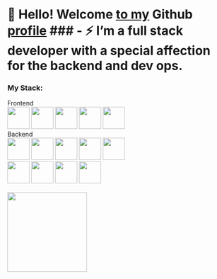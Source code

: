 # 👋 Hello! Welcome [to my]() Github [profile]() ### - ⚡ I’m a full stack developer with a special affection for the backend and dev ops.

<div>
  <h3>My Stack:</h3>
  <span>Frontend</span><br />
  <img
    src="https://cdn.jsdelivr.net/gh/devicons/devicon/icons/html5/html5-original.svg"
    width="50px"
  />
  <img
    src="https://cdn.jsdelivr.net/gh/devicons/devicon/icons/css3/css3-original.svg"
    width="50px"
  />
  <img
    src="https://cdn.jsdelivr.net/gh/devicons/devicon/icons/javascript/javascript-plain.svg"
    width="50px"
  />
  <img
    src="https://cdn.jsdelivr.net/gh/devicons/devicon/icons/bootstrap/bootstrap-original.svg"
    width="50px"
  />
  <img
    src="https://cdn.jsdelivr.net/gh/devicons/devicon/icons/angularjs/angularjs-original.svg"
    width="50px"
  />
  <br />
  <span>Backend</span>
  <br />
  <img
    src="https://cdn.jsdelivr.net/gh/devicons/devicon/icons/nodejs/nodejs-original.svg"
    width="50px"
  />
  <img
    src="https://cdn.jsdelivr.net/gh/devicons/devicon/icons/typescript/typescript-original.svg"
    width="50px"
  />
  <img
    src="https://cdn.jsdelivr.net/gh/devicons/devicon@latest/icons/nestjs/nestjs-original.svg"
    width="50px"
  />
  <img
    src="https://cdn.jsdelivr.net/gh/devicons/devicon/icons/php/php-original.svg"
    width="50px"
  />
  <img
    src="https://cdn.jsdelivr.net/gh/devicons/devicon@latest/icons/laravel/laravel-original.svg"
    width="50px"
  />
  <br />
  <img
    src="https://cdn.jsdelivr.net/gh/devicons/devicon@latest/icons/mongodb/mongodb-plain-wordmark.svg"
    width="50px"
  />
  <img
    src="https://cdn.jsdelivr.net/gh/devicons/devicon@latest/icons/redis/redis-plain.svg"
    width="50px"
  />
  <img
    src="https://cdn.jsdelivr.net/gh/devicons/devicon/icons/mysql/mysql-original-wordmark.svg"
    width="50px"
  />
  <img
    src="https://cdn.jsdelivr.net/gh/devicons/devicon/icons/oracle/oracle-original.svg"
    width="50px"
  />
  <br/>
  <br/>
  <img height="180em" src="https://github-readme-stats.vercel.app/api?username=pedroHenriqueLomba&show_icons=true&theme=transparent&include_all_commits=true&count_private=true"/>
</div>
